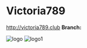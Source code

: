 # Victoria789
http://victoria789.club
**Branch:**

![logo](https://github.com/user-attachments/assets/1e875aba-99b0-4e42-b783-fdeb79a05601/1000013076)
![logo1](https://github.com/user-attachments/assets/d33d7193-4413-4e3a-b742-70a40b6eeac4/logo1)